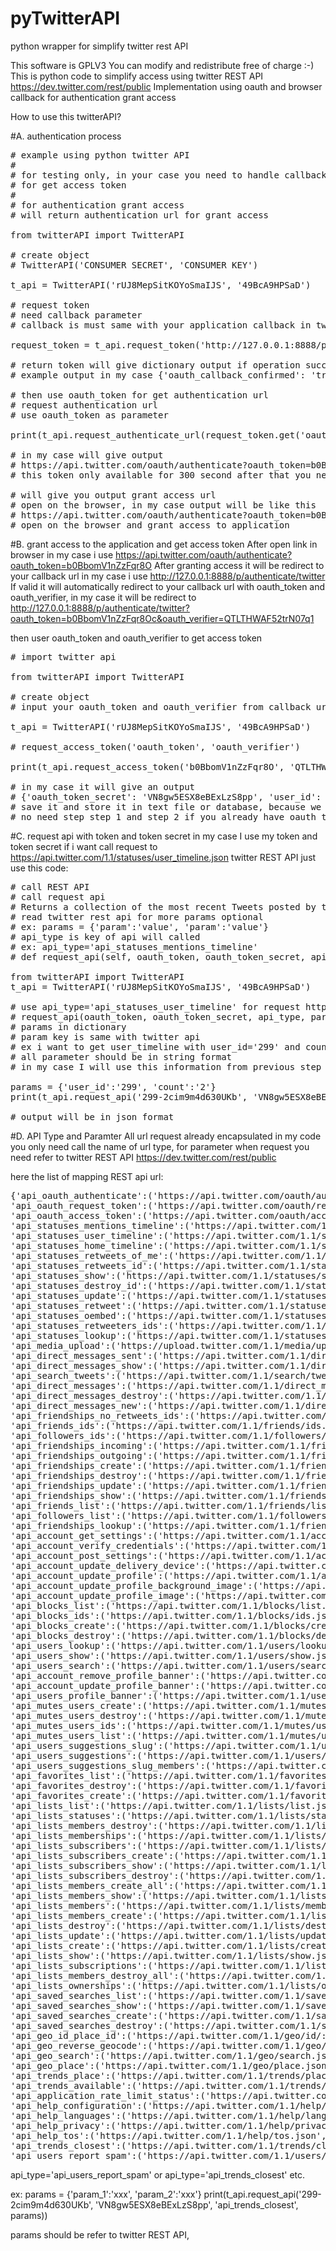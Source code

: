 # pyTwitterAPI
python wrapper for simplify twitter rest API

This software is GPLV3
You can modify and redistribute free of charge :-)
This is python code to simplify access using twitter REST API https://dev.twitter.com/rest/public
Implementation using oauth and browser callback for authentication grant access

How to use this twitterAPI?

#A. authentication process
<pre>
# example using python twitter API
#
# for testing only, in your case you need to handle callback url and grab oauth_token and oauth_verifier
# for get access token
#
# for authentication grant access
# will return authentication url for grant access

from twitterAPI import TwitterAPI

# create object
# TwitterAPI('CONSUMER SECRET', 'CONSUMER KEY')

t_api = TwitterAPI('rUJ8MepSitKOYoSmaIJS', '49BcA9HPSaD')

# request token
# need callback parameter
# callback is must same with your application callback in twitter apps

request_token = t_api.request_token('http://127.0.0.1:8888/p/authenticate/twitter')

# return token will give dictionary output if operation success
# example output in my case {'oauth_callback_confirmed': 'true', 'oauth_token': 'ITL82qNEmWkh3Uze', 'oauth_token_secret': 'M1XwCvmMffnTD'}

# then use oauth_token for get authentication url
# request authentication url
# use oauth_token as parameter

print(t_api.request_authenticate_url(request_token.get('oauth_token')))

# in my case will give output
# https://api.twitter.com/oauth/authenticate?oauth_token=b0BbomV1nZzFqr8O
# this token only available for 300 second after that you need to regenerate new one

# will give you output grant access url
# open on the browser, in my case output will be like this
# https://api.twitter.com/oauth/authenticate?oauth_token=b0BbomV1nZzFqr8O
# open on the browser and grant access to application
</pre>

#B. grant access to the application and get access token
After open link in browser in my case i use https://api.twitter.com/oauth/authenticate?oauth_token=b0BbomV1nZzFqr8O
After granting access it will be redirect to your callback url in my case i use http://127.0.0.1:8888/p/authenticate/twitter
If valid it will automatically redirect to your callback url with oauth_token and oauth_verifier, in my case it will be redirect to http://127.0.0.1:8888/p/authenticate/twitter?oauth_token=b0BbomV1nZzFqr8Oc&oauth_verifier=QTLTHWAF52trN07q1

then user oauth_token and oauth_verifier to get access token
<pre>
# import twitter api

from twitterAPI import TwitterAPI

# create object
# input your oauth_token and oauth_verifier from callback url to request access token

t_api = TwitterAPI('rUJ8MepSitKOYoSmaIJS', '49BcA9HPSaD')

# request_access_token('oauth_token', 'oauth_verifier')

print(t_api.request_access_token('b0BbomV1nZzFqr8O', 'QTLTHWAF52trN07q1'))

# in my case it will give an output
# {'oauth_token_secret': 'VN8gw5ESX8eBExLzS8pp', 'user_id': '299', 'oauth_token': '299-2cim9m4d630UKb', 'screen_name': 'sikilkuinc'}
# save it and store it in text file or database, because we can use oauth_token_secret and oauth_token for request an api
# no need step step 1 and step 2 if you already have oauth_token and oauth_token_secret
</pre>

#C. request api with token and token secret
in my case I use my token and token secret
if i want call request to https://api.twitter.com/1.1/statuses/user_timeline.json twitter REST API
just use this code:
<pre>
# call REST API
# call request api
# Returns a collection of the most recent Tweets posted by the user indicated by the screen_name or user_id parameters.
# read twitter rest api for more params optional
# ex: params = {'param':'value', 'param':'value'}
# api_type is key of api will called
# ex: api_type='api_statuses_mentions_timeline'
# def request_api(self, oauth_token, oauth_token_secret, api_type, params={}):

from twitterAPI import TwitterAPI
t_api = TwitterAPI('rUJ8MepSitKOYoSmaIJS', '49BcA9HPSaD')

# use api_type='api_statuses_user_timeline' for request https://api.twitter.com/1.1/statuses/user_timeline.json
# request_api(oauth_token, oauth_token_secret, api_type, params={})
# params in dictionary
# param key is same with twitter api
# ex i want to get user_timeline with user_id='299' and count='2'
# all parameter should be in string format
# in my case I will use this information from previous step {'oauth_token_secret': 'VN8gw5ESX8eBExLzS8pp', 'user_id': '299', 'oauth_token': '299-2cim9m4d630UKb', 'screen_name': 'sikilkuinc'}

params = {'user_id':'299', 'count':'2'}
print(t_api.request_api('299-2cim9m4d630UKb', 'VN8gw5ESX8eBExLzS8pp', 'api_statuses_mentions_timeline', params))

# output will be in json format
</pre>

#D. API Type and Paramter
All url request already encapsulated in my code you only need call the name of url type, for parameter when request you need refer to twitter REST API https://dev.twitter.com/rest/public

here the list of mapping REST api url:
<pre>
{'api_oauth_authenticate':('https://api.twitter.com/oauth/authenticate', 'GET'),
'api_oauth_request_token':('https://api.twitter.com/oauth/request_token', 'POST'),
'api_oauth_access_token':('https://api.twitter.com/oauth/access_token', 'POST'),
'api_statuses_mentions_timeline':('https://api.twitter.com/1.1/statuses/mentions_timeline.json', 'GET'),
'api_statuses_user_timeline':('https://api.twitter.com/1.1/statuses/user_timeline.json', 'GET'),
'api_statuses_home_timeline':('https://api.twitter.com/1.1/statuses/home_timeline.json', 'GET'),
'api_statuses_retweets_of_me':('https://api.twitter.com/1.1/statuses/retweets_of_me.json', 'GET'),
'api_statuses_retweets_id':('https://api.twitter.com/1.1/statuses/retweets/:id.json', 'GET'),
'api_statuses_show':('https://api.twitter.com/1.1/statuses/show.json', 'GET'),
'api_statuses_destroy_id':('https://api.twitter.com/1.1/statuses/destroy/:id.json', 'GET'),
'api_statuses_update':('https://api.twitter.com/1.1/statuses/update.json', 'POST'),
'api_statuses_retweet':('https://api.twitter.com/1.1/statuses/retweet/:id.json', 'POST'),
'api_statuses_oembed':('https://api.twitter.com/1.1/statuses/oembed.json', 'GET'),
'api_statuses_retweeters_ids':('https://api.twitter.com/1.1/statuses/retweeters/ids.json', 'GET'),
'api_statuses_lookup':('https://api.twitter.com/1.1/statuses/lookup.json', 'GET'),
'api_media_upload':('https://upload.twitter.com/1.1/media/upload.json', 'POST'),
'api_direct_messages_sent':('https://api.twitter.com/1.1/direct_messages/sent.json', 'GET'),
'api_direct_messages_show':('https://api.twitter.com/1.1/direct_messages/show.json', 'GET'),
'api_search_tweets':('https://api.twitter.com/1.1/search/tweets.json', 'GET'),
'api_direct_messages':('https://api.twitter.com/1.1/direct_messages.json', 'GET'),
'api_direct_messages_destroy':('https://api.twitter.com/1.1/direct_messages/destroy.json', 'POST'),
'api_direct_messages_new':('https://api.twitter.com/1.1/direct_messages/new.json', 'POST'),
'api_friendships_no_retweets_ids':('https://api.twitter.com/1.1/friendships/no_retweets/ids.json', 'GET'),
'api_friends_ids':('https://api.twitter.com/1.1/friends/ids.json', 'GET'),
'api_followers_ids':('https://api.twitter.com/1.1/followers/ids.json', 'GET'),
'api_friendships_incoming':('https://api.twitter.com/1.1/friendships/incoming.json', 'GET'),
'api_friendships_outgoing':('https://api.twitter.com/1.1/friendships/outgoing.json', 'GET'),
'api_friendships_create':('https://api.twitter.com/1.1/friendships/create.json', 'POST'),
'api_friendships_destroy':('https://api.twitter.com/1.1/friendships/destroy.json', 'POST'),
'api_friendships_update':('https://api.twitter.com/1.1/friendships/update.json', 'POST'),
'api_friendships_show':('https://api.twitter.com/1.1/friendships/show.json', 'GET'),
'api_friends_list':('https://api.twitter.com/1.1/friends/list.json', 'GET'),
'api_followers_list':('https://api.twitter.com/1.1/followers/list.json', 'GET'),
'api_friendships_lookup':('https://api.twitter.com/1.1/friendships/lookup.json', 'GET'),
'api_account_get_settings':('https://api.twitter.com/1.1/account/settings.json', 'GET'),
'api_account_verify_credentials':('https://api.twitter.com/1.1/account/verify_credentials.json', 'GET'),
'api_account_post_settings':('https://api.twitter.com/1.1/account/settings.json', 'POST'),
'api_account_update_delivery_device':('https://api.twitter.com/1.1/account/update_delivery_device.json', 'POST'),
'api_account_update_profile':('https://api.twitter.com/1.1/account/update_profile.json', 'POST'),
'api_account_update_profile_background_image':('https://api.twitter.com/1.1/account/update_profile_background_image.json', 'POST'),
'api_account_update_profile_image':('https://api.twitter.com/1.1/account/update_profile_image.json?image=:image', 'POST'),
'api_blocks_list':('https://api.twitter.com/1.1/blocks/list.json', 'GET'),
'api_blocks_ids':('https://api.twitter.com/1.1/blocks/ids.json', 'GET'),
'api_blocks_create':('https://api.twitter.com/1.1/blocks/create.json', 'POST'),
'api_blocks_destroy':('https://api.twitter.com/1.1/blocks/destroy.json', 'POST'),
'api_users_lookup':('https://api.twitter.com/1.1/users/lookup.json', 'GET'),
'api_users_show':('https://api.twitter.com/1.1/users/show.json', 'GET'),
'api_users_search':('https://api.twitter.com/1.1/users/search.json', 'GET'),
'api_account_remove_profile_banner':('https://api.twitter.com/1.1/account/remove_profile_banner.json', 'POST'),
'api_account_update_profile_banner':('https://api.twitter.com/1.1/account/update_profile_banner.json', 'POST'),
'api_users_profile_banner':('https://api.twitter.com/1.1/users/profile_banner.json', 'GET'),
'api_mutes_users_create':('https://api.twitter.com/1.1/mutes/users/create.json', 'POST'),
'api_mutes_users_destroy':('https://api.twitter.com/1.1/mutes/users/destroy.json', 'POST'),
'api_mutes_users_ids':('https://api.twitter.com/1.1/mutes/users/ids.json', 'GET'),
'api_mutes_users_list':('https://api.twitter.com/1.1/mutes/users/list.json', 'GET'),
'api_users_suggestions_slug':('https://api.twitter.com/1.1/users/suggestions/:slug.json', 'GET'),
'api_users_suggestions':('https://api.twitter.com/1.1/users/suggestions.json', 'GET'),
'api_users_suggestions_slug_members':('https://api.twitter.com/1.1/users/suggestions/:slug/members.json', 'GET'),
'api_favorites_list':('https://api.twitter.com/1.1/favorites/list.json', 'GET'),
'api_favorites_destroy':('https://api.twitter.com/1.1/favorites/destroy.json', 'POST'),
'api_favorites_create':('https://api.twitter.com/1.1/favorites/create.json', 'POST'),
'api_lists_list':('https://api.twitter.com/1.1/lists/list.json', 'GET'),
'api_lists_statuses':('https://api.twitter.com/1.1/lists/statuses.json', 'GET'),
'api_lists_members_destroy':('https://api.twitter.com/1.1/lists/members/destroy.json', 'POST'),
'api_lists_memberships':('https://api.twitter.com/1.1/lists/memberships.json', 'GET'),
'api_lists_subscribers':('https://api.twitter.com/1.1/lists/subscribers.json', 'GET'),
'api_lists_subscribers_create':('https://api.twitter.com/1.1/lists/subscribers/create.json', 'POST'),
'api_lists_subscribers_show':('https://api.twitter.com/1.1/lists/subscribers/show.json ', 'GET'),
'api_lists_subscribers_destroy':('https://api.twitter.com/1.1/lists/subscribers/destroy.json ', 'POST'),
'api_lists_members_create_all':('https://api.twitter.com/1.1/lists/members/create_all.json ', 'POST'),
'api_lists_members_show':('https://api.twitter.com/1.1/lists/members/show.json ', 'GET'),
'api_lists_members':('https://api.twitter.com/1.1/lists/members.json', 'GET'),
'api_lists_members_create':('https://api.twitter.com/1.1/lists/members/create.json', 'POST'),
'api_lists_destroy':('https://api.twitter.com/1.1/lists/destroy.json ', 'POST'),
'api_lists_update':('https://api.twitter.com/1.1/lists/update.json', 'POST'),
'api_lists_create':('https://api.twitter.com/1.1/lists/create.json', 'POST'),
'api_lists_show':('https://api.twitter.com/1.1/lists/show.json', 'GET'),
'api_lists_subscriptions':('https://api.twitter.com/1.1/lists/subscriptions.json', 'GET'),
'api_lists_members_destroy_all':('https://api.twitter.com/1.1/lists/members/destroy_all.json ', 'POST'),
'api_lists_ownerships':('https://api.twitter.com/1.1/lists/ownerships.json', 'GET'),
'api_saved_searches_list':('https://api.twitter.com/1.1/saved_searches/list.json', 'GET'),
'api_saved_searches_show':('https://api.twitter.com/1.1/saved_searches/show/:id.json', 'GET'),
'api_saved_searches_create':('https://api.twitter.com/1.1/saved_searches/create.json', 'POST'),
'api_saved_searches_destroy':('https://api.twitter.com/1.1/saved_searches/destroy/:id.json', 'POST'),
'api_geo_id_place_id':('https://api.twitter.com/1.1/geo/id/:place_id.json', 'GET'),
'api_geo_reverse_geocode':('https://api.twitter.com/1.1/geo/reverse_geocode.json', 'GET'),
'api_geo_search':('https://api.twitter.com/1.1/geo/search.json', 'GET'),
'api_geo_place':('https://api.twitter.com/1.1/geo/place.json', 'POST'),
'api_trends_place':('https://api.twitter.com/1.1/trends/place.json', 'GET'),
'api_trends_available':('https://api.twitter.com/1.1/trends/available.json', 'GET'),
'api_application_rate_limit_status':('https://api.twitter.com/1.1/application/rate_limit_status.json', 'GET'),
'api_help_configuration':('https://api.twitter.com/1.1/help/configuration.json', 'GET'),
'api_help_languages':('https://api.twitter.com/1.1/help/languages.json', 'GET'),
'api_help_privacy':('https://api.twitter.com/1.1/help/privacy.json', 'GET'),
'api_help_tos':('https://api.twitter.com/1.1/help/tos.json', 'GET'),
'api_trends_closest':('https://api.twitter.com/1.1/trends/closest.json', 'GET'),
'api_users_report_spam':('https://api.twitter.com/1.1/users/report_spam.json', 'POST')}
</pre>

api_type='api_users_report_spam' or api_type='api_trends_closest' etc.

ex:
params = {'param_1':'xxx', 'param_2':'xxx'}
print(t_api.request_api('299-2cim9m4d630UKb', 'VN8gw5ESX8eBExLzS8pp', 'api_trends_closest', params))

params should be refer to twitter REST API,
